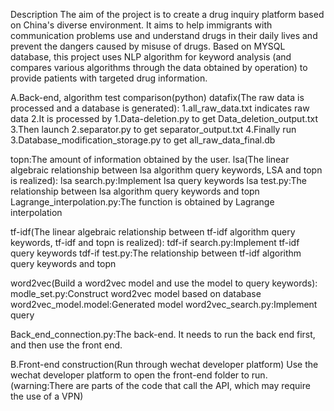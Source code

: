 Description
The aim of the project is to create a drug inquiry platform based on China's diverse environment. It aims to help immigrants with communication problems use and understand drugs in their daily lives and prevent the dangers caused by misuse of drugs. Based on MYSQL database, this project uses NLP algorithm for keyword analysis (and compares various algorithms through the data obtained by operation) to provide patients with targeted drug information.

A.Back-end, algorithm test comparison(python)
datafix(The raw data is processed and a database is generated):
        1.all_raw_data.txt indicates raw data
        2.It is processed by 1.Data-deletion.py to get Data_deletion_output.txt
        3.Then launch 2.separator.py to get separator_output.txt
        4.Finally run 3.Database_modification_storage.py to get all_raw_data_final.db

topn:The amount of information obtained by the user.
lsa(The linear algebraic relationship between lsa algorithm query keywords, LSA and topn is realized):
        lsa search.py:Implement lsa query keywords
        lsa test.py:The relationship between lsa algorithm query keywords and topn
        Lagrange_interpolation.py:The function is obtained by Lagrange interpolation


tf-idf(The linear algebraic relationship between tf-idf algorithm query keywords, tf-idf and topn is realized):
        tdf-if search.py:Implement tf-idf query keywords
        tdf-if test.py:The relationship between tf-idf algorithm query keywords and topn

word2vec(Build a word2vec model and use the model to query keywords):
        modle_set.py:Construct word2vec model based on database
        word2vec_model.model:Generated model
        word2vec_search.py:Implement query

Back_end_connection.py:The back-end. It needs to run the back end first, and then use the front end.

B.Front-end construction(Run through wechat developer platform)
Use the wechat developer platform to open the front-end folder to run.(warning:There are parts of the code that call the API, which may require the use of a VPN)